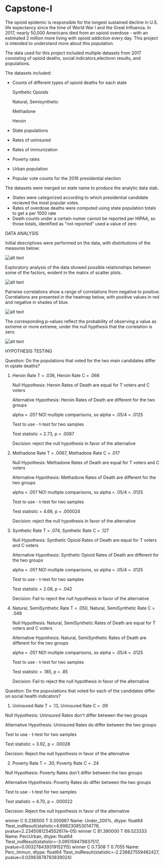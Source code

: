 

# Capstone-I

The opioid epidemic is responsible for the longest sustained decline in U.S. life expectancy since the time of World War I and the Great Influenza. In 2017, nearly 50,000 Americans died from an opioid overdose - with an estimated 2 million more living with opioid addiction every day. This project is intended to understand more about this population.

The data used for this project included multiple datasets from 2017 consisting of opioid deaths, social indicators,electionn results, and populations.

The datasets included:
  - Counts of different types of opioid deaths for each state 
      
      Synthetic Opioids
      
      Natural, Semisynthetic 
      
      Methadone 
      
      Heroin
      
  - State populations 
  - Rates of uninsured 
  - Rates of immunization
  - Poverty rates 
  - Urban population
  - Popular vote counts for the 2016 presidential election
    
  
The datasets were merged on state name to produce the analytic data slab. 

  - States were categorized according to which presidential candidate recieved the most popular votes.
  - Rates of overdose deaths were computed using state population totals to get a per 1000 rate
  - Death counts under a certain numer cannot be reported per HIPAA, so those totals, identified as "not reported" used a value of zero

DATA ANALYSIS

Initial descriptives were performed on the data, with distirbutions of the measures below:

![alt text](https://github.com/njnagel/Capstone-I/blob/master/img/vardists.png)

Exploratory analysis of the data showed possible relationships between some of the factors, evident in the matrix of scatter plots.


![alt text](https://github.com/njnagel/Capstone-I/blob/master/img/scattermatrixreducednum.png)




Pairwise correlations show a range of correlations from negative to positive. Correlations are presented in the heatmap below, with positive values in red and negative in shades of blue.



![alt text](https://github.com/njnagel/Capstone-I/blob/master/img/corrheatmapwnums.png)


The corresponding p-values reflect the probability of observing a value as extreme or more extreme, under the null hypthesis that the correlation is zero. 


![alt text](https://github.com/njnagel/Capstone-I/blob/master/img/corrheatmapwpvalues.png)


HYPOTHESIS TESTING

Question: Do the populations that voted for the two main candidates differ in opiate deaths?

1.  Heroin Rate T = .036, Heroin Rate C = .066

    Null Hypothesis: Heroin Rates of Death are equal for T voters and C voters
    
    Alternative Hypothesis: Heroin Rates of Death are different for the two groups
    
    alpha = .05? NO! multiple comparisons, so alpha = .05/4 = .0125
    
    Test to use - t-test for two samples
    
    Test statistic = 2.73, p = .0087
    
    Decision: reject the null hypothesis in favor of the alternative
    
2. Methadone Rate T = .0067, Methadone Rate C = .017


    Null Hypothesis: Methadone Rates of Death are equal for T voters and C voters
    
    Alternative Hypothesis: Methadone Rates of Death are different for the two groups
    
    alpha = .05? NO! multiple comparisons, so alpha = .05/4 = .0125
    
    Test to use - t-test for two samples
    
    Test statistic = 4.68, p = .000024
    
    Decision: reject the null hypothesis in favor of the alternative
    
3. Synthetic Rate T = .074, Synthetic Rate C = .127    


    Null Hypothesis: Synthetic Opioid Rates of Death are equal for T voters and C voters
    
    Alternative Hypothesis: Synthetic Opioid Rates of Death are different for the two groups
    
    alpha = .05? NO! multiple comparisons, so alpha = .05/4 = .0125
    
    Test to use - t-test for two samples
    
    Test statistic = 2.08, p = .042
    
    Decision: Fail to reject the null hypothesis in favor of the alternative
    
4. Natural, SemiSynthetic Rate T = .050, Natural, SemiSynthetic Rate C = .049 


    Null Hypothesis: Natural, SemiSynthetic Rates of Death are equal for T voters and C voters
    
    Alternative Hypothesis: Natural, SemiSynthetic Rates of Death are different for the two groups
    
    alpha = .05? NO! multiple comparisons, so alpha = .05/4 = .0125
    
    Test to use - t-test for two samples
    
    Test statistic = .185, p = .85
    
    Decision: Fail to reject the null hypothesis in favor of the alternative
  
Question: Do the popoulations that voted for each of the candidates differ on social health indicators?

1. Uninsured Rate T = .13, Uninsured Rate C = .09

  Null Hypothesis: Uninsured Rates don't differ between the two groups
  
  Alternative Hypothesis: Uninsured Rates do differ between the two groups
  
  Test to use - t-test for two samples
  
  Test statistic = 3.92, p = .00028
  
  Decision: Reject the null hypothesis in favor of the alternative
  
2. Poverty Rate T = .30, Poverty Rate C = .24

  Null Hypothesis: Poverty Rates don't differ between the two groups
  
  Alternative Hypothesis: Poverty Rates do differ between the two groups
  
  Test to use - t-test for two samples
  
  Test statistic = 4.70, p = .000022
  
  Decision: Reject the null hypothesis in favor of the alternative
  

winner
C    0.236500
T    0.300667
Name: Under_200%, dtype: float64
Ttest_indResult(statistic=4.698230853014776, pvalue=2.2345081254552617e-05)
winner
C    81.390000
T    69.023333
Name: PercUrban, dtype: float64
Ttest_indResult(statistic=-3.095159479837517, pvalue=0.003278439319152115)
winner
C    0.7308
T    0.7055
Name: Perc_Immun, dtype: float64
Ttest_indResult(statistic=-2.238827559482427, pvalue=0.02983878793839024)

